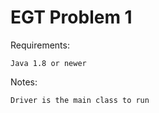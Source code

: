 # EGT Problem 1

Requirements: 

    Java 1.8 or newer

Notes:

    Driver is the main class to run
